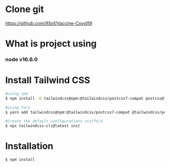 # Clone git 
https://github.com/9Sof/Vaccine-Covid19

# What is project using
### node v16.6.0

# Install Tailwind CSS
```bash
#using npm
$ npm install -D tailwindcss@npm:@tailwindcss/postcss7-compat postcss@^7 autoprefixer@^9

#using Yarn
$ yarn add tailwindcss@npm:@tailwindcss/postcss7-compat @tailwindcss/postcss7-compat postcss@^7 autoprefixer@^9 -D 

#Create the default configurations scaffold
$ npx tailwindcss-cli@latest init
```

# Installation
```bash
$ npm install
```